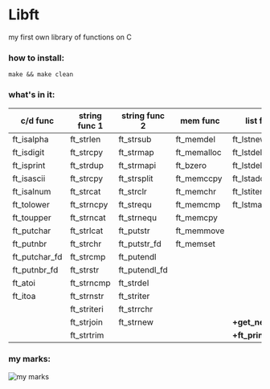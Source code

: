 # Libft
my first own library of functions on C

### how to install:
```shell
make && make clean
```
### what's in it:

c/d func  | string func 1	|string func 2 | mem func| list func|
----------------|--------------|----------------|----------------|----------------|
ft_isalpha| ft_strlen|ft_strsub| ft_memdel|ft_lstnew|
ft_isdigit| ft_strcpy		|ft_strmap| ft_memalloc|ft_lstdelone|
ft_isprint| ft_strdup  |ft_strmapi| ft_bzero|ft_lstdel|
ft_isascii| ft_strcpy | ft_strsplit| ft_memccpy|ft_lstadd|
ft_isalnum | ft_strcat|ft_strclr| ft_memchr|ft_lstiter|
ft_tolower| ft_strncpy|ft_strequ| ft_memcmp|ft_lstmap|
ft_toupper| ft_strncat|ft_strnequ | ft_memcpy||
ft_putchar| ft_strlcat| ft_putstr| ft_memmove||
ft_putnbr| ft_strchr|ft_putstr_fd| ft_memset||
ft_putchar_fd| ft_strcmp|ft_putendl| ||
ft_putnbr_fd| ft_strstr|ft_putendl_fd| ||
ft_atoi| ft_strncmp|ft_strdel | ||
ft_itoa| ft_strnstr|ft_striter | ||
| |ft_striteri| ft_strrchr||
| |ft_strjoin| ft_strnew||**+get_next_line**|
| |ft_strtrim| ||**+ft_printf**|

### my marks:

![my marks](https://github.com/odnaks/trash/blob/master/Screen%20Shot%202019-02-15%20at%2011.02.25.png)
